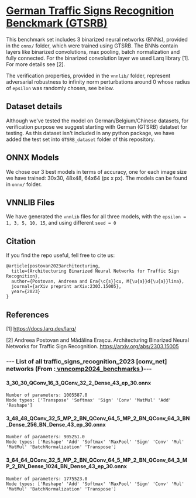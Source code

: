 # <a href = "https://github.com/apostovan21/vnncomp2023">German Traffic Signs Recognition Benckmark (GTSRB)</a>

This benchmark set includes 3 binarized neural networks (BNNs), provided in the `onnx/` folder, which were trained using GTSRB. The BNNs contain layers like binarized convolutions, max pooling, batch normalization and fully connected. For the binarized convolution layer we used Larq library [1]. For more details see [2].

The verification properties, provided in the `vnnlib/` folder, represent adversarial robustness to infinity norm perturbations around 0 whose radius of `epsilon` was randomly chosen, see below.

## Dataset details
Although we've tested the model on German/Belgium/Chinese datasets, for verification purpose we suggest starting with German (GTSRB) datatset for testing. As this dataset isn't included in any python package, we have added the test set into `GTSRB_dataset` folder of this repository. 

## ONNX Models
We chose our 3 best models in terms of accuracy, one for each image size we have trained: 30x30, 48x48, 64x64 (px x px). The models can be found in `onnx/` folder.

## VNNLIB Files
We have generated the `vnnlib` files for all three models, with the `epsilon = 1, 3, 5, 10, 15`, and using different `seed = 0`

## Citation
If you find the repo useful, fell free to cite us:

```
@article{postovan2023architecturing,
  title={Architecturing Binarized Neural Networks for Traffic Sign Recognition},
  author={Postovan, Andreea and Era{\c{s}}cu, M{\u{a}}d{\u{a}}lina},
  journal={arXiv preprint arXiv:2303.15005},
  year={2023}
}
```

## References
[1] https://docs.larq.dev/larq/

[2] Andreea Postovan and Mădălina Eraşcu. Architecturing Binarized Neural Networks for Traffic Sign Recognition. https://arxiv.org/abs/2303.15005

### --- List of all traffic_signs_recognition_2023 [conv_net] networks (From :<a href = 'https://github.com/ChristopherBrix/vnncomp2024_benchmarks'> vnncomp2024_benchmarks </a>)---

#### 3_30_30_QConv_16_3_QConv_32_2_Dense_43_ep_30.onnx 
	Number of parameters: 1005587.0 
	Node types: ['Transpose' 'Softmax' 'Sign' 'Conv' 'MatMul' 'Add' 'Reshape']

#### 3_48_48_QConv_32_5_MP_2_BN_QConv_64_5_MP_2_BN_QConv_64_3_BN_Dense_256_BN_Dense_43_ep_30.onnx 
	Number of parameters: 905251.0 
	Node types: ['Reshape' 'Add' 'Softmax' 'MaxPool' 'Sign' 'Conv' 'Mul' 'MatMul' 'BatchNormalization' 'Transpose']

#### 3_64_64_QConv_32_5_MP_2_BN_QConv_64_5_MP_2_BN_QConv_64_3_MP_2_BN_Dense_1024_BN_Dense_43_ep_30.onnx 
	Number of parameters: 1775523.0 
	Node types: ['Reshape' 'Add' 'Softmax' 'MaxPool' 'Sign' 'Conv' 'Mul' 'MatMul' 'BatchNormalization' 'Transpose']